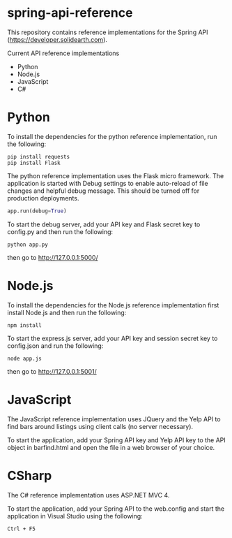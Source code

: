 spring-api-reference
====================

This repository contains reference implementations for the Spring API (https://developer.solidearth.com).

Current API reference implementations

* Python
* Node.js
* JavaScript
* C#

# Python

To install the dependencies for the python reference implementation, run the following:

```
pip install requests
pip install Flask
```

The python reference implementation uses the Flask micro framework. The application is started with Debug settings to enable auto-reload of file changes and helpful debug message. This should be turned off for production deployments.

```python
app.run(debug=True)
```

To start the debug server, add your API key and Flask secret key to config.py and then run the following:

```
python app.py
```

then go to http://127.0.0.1:5000/

# Node.js

To install the dependencies for the Node.js reference implementation first install Node.js and then run the following:

```
npm install
```

To start the express.js server, add your API key and session secret key to config.json and run the following:

```
node app.js
```

then go to http://127.0.0.1:5001/

# JavaScript

The JavaScript reference implementation uses JQuery and the Yelp API to find bars around listings using client calls (no server necessary).

To start the application, add your Spring API key and Yelp API key to the API object in barfind.html and open the file in a web browser of your choice.

# CSharp

The C# reference implementation uses ASP.NET MVC 4.

To start the application, add your Spring API to the web.config and start the application in Visual Studio using the following:

```
Ctrl + F5
```
